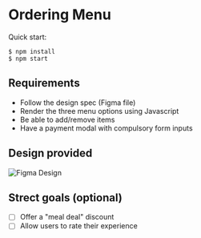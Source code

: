 # Ordering Menu 

Quick start:

```
$ npm install
$ npm start
````

## Requirements
- Follow the design spec (Figma file)
- Render the three menu options using Javascript
- Be able to add/remove items
- Have a payment modal with compulsory form inputs

## Design provided
![Figma Design](./Images/figma_design.png)

## Strect goals (optional)

- [ ] Offer a "meal deal" discount
- [ ] Allow users to rate their experience 